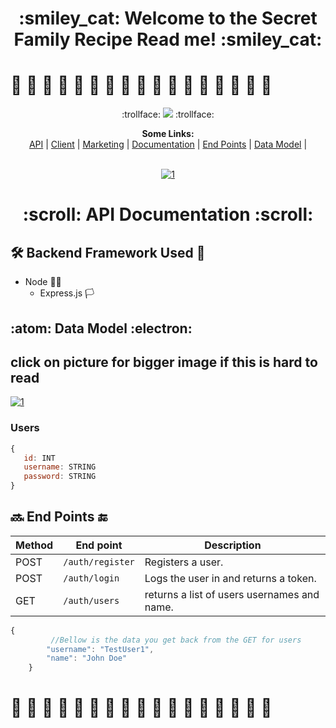 
 
  <h1 align="center"> :smiley_cat: Welcome to the Secret Family Recipe Read me! :smiley_cat: </h1>

# :bento: :ramen: :pie: :cookie: :tropical_drink: :taco: :stuffed_flatbread: :burrito: :pizza: :green_salad: :bowl_with_spoon: :shallow_pan_of_food: :fries: :fried_egg:  :dumpling: :spaghetti: :moon_cake: 


<p align="center">
 :trollface:
<img src ="http://www.simpleimageresizer.com/_uploads/photos/94c5bea8/68747470733a2f2f72696f74666573742e6f72672f77702d636f6e74656e742f75706c6f6164732f323031382f30332f6772616e646d61732d7265636970652e6a7067_35.jpg">
 :trollface:
<p align="center">
  <b>Some Links:</b><br>
  <a href="https://secret-family-recipes-2-api.herokuapp.com/">API</a> |
  <a href="#">Client</a> |
  <a href="#">Marketing</a> |
  <a href="#-scroll-api-documentation-scroll">Documentation</a> |
  <a href="#soon-end-points-end">End Points</a> |
  <a href="#atom-data-model-electron">Data Model</a> |
  <br><br>
 
 <p align="center">
  <a href="https://secret-family-recipes-2-api.herokuapp.com/"><img src="https://i.ibb.co/FzsS2Qc/68747470733a2f2f626c6f672e7261706964372e636f6d2f636f6e74656e742f696d616765732f6c652d696d672f32303134.png" alt="1" border="0"></a>
  
</p>

  <h1 align="center"> :scroll: API Documentation :scroll:</h1>
  
## :hammer_and_wrench: Backend Framework Used :closed_lock_with_key:
 * Node :pirate_flag:
   * Express.js :white_flag:
 ## :atom: Data Model :electron:
 ## click on picture for bigger image if this is hard to read

  <a href="https://i.ibb.co/svm7jDM/datamodel.png"><img src="http://www.simpleimageresizer.com/_uploads/photos/94c5bea8/datamodel_40.png" alt="1" border="0"></a>

 
 ### Users
 ```javascript
 {
    id: INT
    username: STRING
    password: STRING
 }
 ```
 ## :soon: End Points :end:
 
 
| Method | End point | Description |
| ------ | ----------------------- | -------------------------------------------------- |
| POST   | `/auth/register`        | Registers a user.                   |
| POST   | `/auth/login`           | Logs the user in and returns a token.              |
| GET   | `/auth/users`           | returns a list of users usernames and name.              |
```javascript
{
         //Bellow is the data you get back from the GET for users
        "username": "TestUser1",
        "name": "John Doe"
    }
```

# :bento: :ramen: :pie: :cookie: :tropical_drink: :taco: :stuffed_flatbread: :burrito: :pizza: :green_salad: :bowl_with_spoon: :shallow_pan_of_food: :fries: :fried_egg:  :dumpling: :spaghetti: :moon_cake: 

